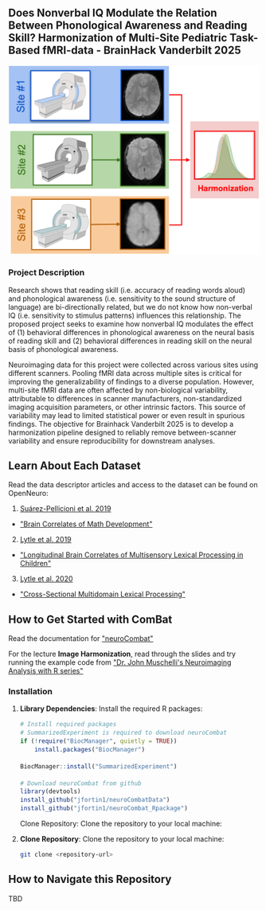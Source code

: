 ## Does Nonverbal IQ Modulate the Relation Between Phonological Awareness and Reading Skill? Harmonization of Multi-Site Pediatric Task-Based fMRI-data - BrainHack Vanderbilt 2025

![fMRI_harmonization](fMRI_harmonization.png)

### Project Description

Research shows that reading skill (i.e. accuracy of reading words aloud) and phonological awareness (i.e. sensitivity to the sound structure of language) are bi-directionally related, but we do not know how non-verbal IQ (i.e. sensitivity to stimulus patterns) influences this relationship. The proposed project seeks to examine how nonverbal IQ modulates the effect of (1) behavioral differences in phonological awareness on the neural basis of reading skill and (2) behavioral differences in reading skill on the neural basis of phonological awareness.

Neuroimaging data for this project were collected across various sites using different scanners. Pooling fMRI data across multiple sites is critical for improving the generalizability of findings to a diverse population. However, multi-site fMRI data are often affected by non-biological variability, attributable to differences in scanner manufacturers, non-standardized imaging acquisition parameters, or other intrinsic factors. This source of variability may lead to limited statistical power or even result in spurious findings. The objective for Brainhack Vanderbilt 2025 is to develop a harmonization pipeline designed to reliably remove between-scanner variability and ensure reproducibility for downstream analyses.

## Learn About Each Dataset

Read the data descriptor articles and access to the dataset can be found on OpenNeuro:
1. [Suárez-Pellicioni et al. 2019](PellicioniLytle.SD.2019.pdf)
  - ["Brain Correlates of Math Development"](https://openneuro.org/datasets/ds001486/versions/1.3.1)

2. [Lytle et al. 2019](LytleMcNorgan.SD.2019.pdf)
  - ["Longitudinal Brain Correlates of Multisensory Lexical Processing in Children"](https://openneuro.org/datasets/ds001894/versions/1.4.2)

3. [Lytle et al. 2020](LytleBitan.DB.2020.pdf)
  - ["Cross-Sectional Multidomain Lexical Processing"](https://openneuro.org/datasets/ds002236/versions/1.1.1)

## How to Get Started with ComBat

Read the documentation for ["neuroCombat"](https://github.com/Jfortin1/ComBatHarmonization)

For the lecture **Image Harmonization**, read through the slides and try running the example code from ["Dr. John Muschelli's Neuroimaging Analysis with R series"](https://johnmuschelli.com/imaging_in_r/#21_Schedule)

### Installation

1. **Library Dependencies**:
   Install the required R packages:

   ```r
   # Install required packages
   # SummarizedExperiment is required to download neuroCombat
   if (!require("BiocManager", quietly = TRUE))
       install.packages("BiocManager")

   BiocManager::install("SummarizedExperiment")

   # Download neuroCombat from github
   library(devtools)
   install_github("jfortin1/neuroCombatData")
   install_github("jfortin1/neuroCombat_Rpackage")
   ```
   Clone Repository: Clone the repository to your local machine:

2. **Clone Repository**:
Clone the repository to your local machine:

   ```bash
   git clone <repository-url>
   ```

## How to Navigate this Repository

TBD
